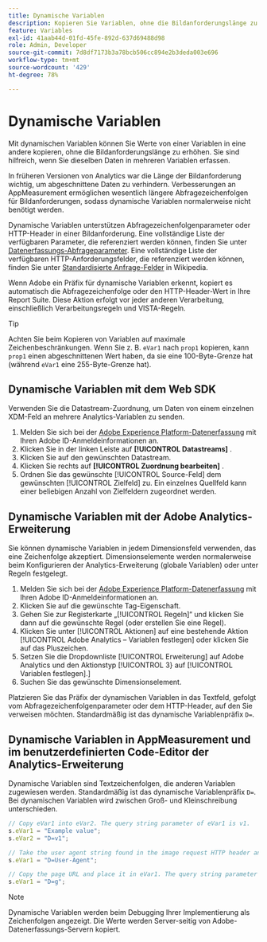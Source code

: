 ```yaml
---
title: Dynamische Variablen
description: Kopieren Sie Variablen, ohne die Bildanforderungslänge zu erhöhen.
feature: Variables
exl-id: 41aab44d-01fd-45fe-892d-637d69488d98
role: Admin, Developer
source-git-commit: 7d8df7173b3a78bcb506cc894e2b3deda003e696
workflow-type: tm+mt
source-wordcount: '429'
ht-degree: 78%

---
```


# Dynamische Variablen

Mit dynamischen Variablen können Sie Werte von einer Variablen in eine andere kopieren, ohne die Bildanforderungslänge zu erhöhen. Sie sind hilfreich, wenn Sie dieselben Daten in mehreren Variablen erfassen.

In früheren Versionen von Analytics war die Länge der Bildanforderung wichtig, um abgeschnittene Daten zu verhindern. Verbesserungen an AppMeasurement ermöglichen wesentlich längere Abfragezeichenfolgen für Bildanforderungen, sodass dynamische Variablen normalerweise nicht benötigt werden.

Dynamische Variablen unterstützen Abfragezeichenfolgenparameter oder HTTP-Header in einer Bildanforderung. Eine vollständige Liste der verfügbaren Parameter, die referenziert werden können, finden Sie unter [Datenerfassungs-Abfrageparameter](../../validate/query-parameters.md). Eine vollständige Liste der verfügbaren HTTP-Anforderungsfelder, die referenziert werden können, finden Sie unter [Standardisierte Anfrage-Felder](https://de.wikipedia.org/wiki/Liste_der_HTTP-Headerfelder) in Wikipedia.

Wenn Adobe ein Präfix für dynamische Variablen erkennt, kopiert es automatisch die Abfragezeichenfolge oder den HTTP-Header-Wert in Ihre Report Suite. Diese Aktion erfolgt vor jeder anderen Verarbeitung, einschließlich Verarbeitungsregeln und VISTA-Regeln.

>[!TIP]
>
>Achten Sie beim Kopieren von Variablen auf maximale Zeichenbeschränkungen. Wenn Sie z. B. `eVar1` nach `prop1` kopieren, kann `prop1` einen abgeschnittenen Wert haben, da sie eine 100-Byte-Grenze hat (während `eVar1` eine 255-Byte-Grenze hat).

## Dynamische Variablen mit dem Web SDK

Verwenden Sie die Datastream-Zuordnung, um Daten von einem einzelnen XDM-Feld an mehrere Analytics-Variablen zu senden.

1. Melden Sie sich bei der [Adobe Experience Platform-Datenerfassung](https://experience.adobe.com/data-collection) mit Ihren Adobe ID-Anmeldeinformationen an.
1. Klicken Sie in der linken Leiste auf **[!UICONTROL Datastreams]** .
1. Klicken Sie auf den gewünschten Datastream.
1. Klicken Sie rechts auf **[!UICONTROL Zuordnung bearbeiten]** .
1. Ordnen Sie das gewünschte [!UICONTROL Source-Feld] dem gewünschten [!UICONTROL Zielfeld] zu. Ein einzelnes Quellfeld kann einer beliebigen Anzahl von Zielfeldern zugeordnet werden.

## Dynamische Variablen mit der Adobe Analytics-Erweiterung

Sie können dynamische Variablen in jedem Dimensionsfeld verwenden, das eine Zeichenfolge akzeptiert. Dimensionselemente werden normalerweise beim Konfigurieren der Analytics-Erweiterung (globale Variablen) oder unter Regeln festgelegt.

1. Melden Sie sich bei der [Adobe Experience Platform-Datenerfassung](https://experience.adobe.com/data-collection) mit Ihren Adobe ID-Anmeldeinformationen an.
2. Klicken Sie auf die gewünschte Tag-Eigenschaft.
3. Gehen Sie zur Registerkarte „[!UICONTROL Regeln]“ und klicken Sie dann auf die gewünschte Regel (oder erstellen Sie eine Regel).
4. Klicken Sie unter [!UICONTROL Aktionen] auf eine bestehende Aktion [!UICONTROL Adobe Analytics – Variablen festlegen] oder klicken Sie auf das Pluszeichen.
5. Setzen Sie die Dropdownliste [!UICONTROL Erweiterung] auf Adobe Analytics und den Aktionstyp [!UICONTROL 3} auf [!UICONTROL Variablen festlegen].]
6. Suchen Sie das gewünschte Dimensionselement.

Platzieren Sie das Präfix der dynamischen Variablen in das Textfeld, gefolgt vom Abfragezeichenfolgenparameter oder dem HTTP-Header, auf den Sie verweisen möchten. Standardmäßig ist das dynamische Variablenpräfix `D=`.

## Dynamische Variablen in AppMeasurement und im benutzerdefinierten Code-Editor der Analytics-Erweiterung

Dynamische Variablen sind Textzeichenfolgen, die anderen Variablen zugewiesen werden. Standardmäßig ist das dynamische Variablenpräfix `D=`. Bei dynamischen Variablen wird zwischen Groß- und Kleinschreibung unterschieden.

```js
// Copy eVar1 into eVar2. The query string parameter of eVar1 is v1.
s.eVar1 = "Example value";
s.eVar2 = "D=v1";

// Take the user agent string found in the image request HTTP header and place it in eVar1.
s.eVar1 = "D=User-Agent";

// Copy the page URL and place it in eVar1. The query string parameter of page URL is g.
s.eVar1 = "D=g";
```

>[!NOTE]
>
>Dynamische Variablen werden beim Debugging Ihrer Implementierung als Zeichenfolgen angezeigt. Die Werte werden Server-seitig von Adobe-Datenerfassungs-Servern kopiert.
